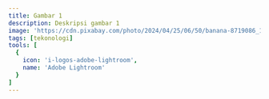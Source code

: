 ```yaml
---
title: Gambar 1
description: Deskripsi gambar 1
image: 'https://cdn.pixabay.com/photo/2024/04/25/06/50/banana-8719086_1280.jpg'
tags: [tekonologi]
tools: [
  {
    icon: 'i-logos-adobe-lightroom',
    name: 'Adobe Lightroom'
  }
]
---
```

